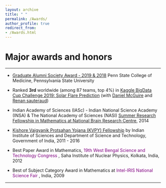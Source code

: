 ```yaml
---
layout: archive
title: " "
permalink: /Awards/
author_profile: true
redirect_from: 
- /Awards.html
---
```


# Major awards and honors

---

* <span style="text-align: justify">  <span style ="color:purple">[Graduate Alumni Society Award - 2019 & 2018](https://pennstatehealthnews.org/topics/retreat-provides-networking-opportunity-for-graduate-students-faculty/?utm_source=email&utm_campaign=Retreat)</span> Penn State College of Medicine, Pennsylvania State University </span>

* <span style="text-align: justify"> Ranked **3rd** worldwide (among 87 teams, top 4%) in <span style ="color:purple">[Kaggle BigData Cup Challenge 2019: Solar Flare Prediction](https://www.kaggle.com/c/bigdata2019-flare-prediction/discussion/107189#latest-616257)</span> (with [Daniel McGuire](https://www.linkedin.com/in/daniel-mcguire-0083099b/) and [Renan sauteraud](http://srenan.github.io/web/)) </span>

* <span style="text-align: justify"> Indian Academy of Sciences (IASc) - Indian National Science Academy (INSA) & The National Academy of Sciences (NASI) <span style ="color:purple"> [Summer Research Fellowship in Mathematics at National Brain Research Centre](http://www.nbrc.ac.in/newweb/research/groups/nandini-chatterjee-singh)</span>, 2014 </span>

* <span style="text-align: justify"> <span style ="color:purple">[Kishore Vaigyanik Protsahan Yojana (KVPY) Fellowship](http://www.kvpy.iisc.ernet.in/main/index.htm)</span> by Indian Institute of Sciences and Department of Science and Technology, Government of India, 2011 - 2016 </span>

* <span style="text-align: justify"> Best Paper Award in Mathematics, <span style ="color:purple">  19th West Bengal Science and Technology Congress </span>, Saha Institute of Nuclear Physics, Kolkata, India, 2012 </span>

* <span style="text-align: justify"> Best of Subject Category Award in Mathematics at <span style ="color:purple">  Intel-IRIS National Science Fair </span> , India, 2009 </span>

---

